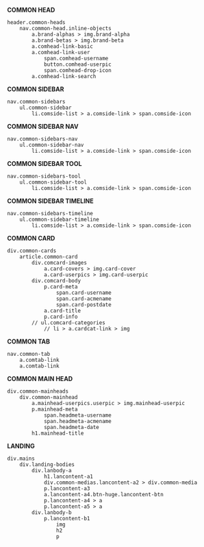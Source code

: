 **COMMON HEAD**

    header.common-heads
        nav.common-head.inline-objects
            a.brand-alphas > img.brand-alpha
            a.brand-betas > img.brand-beta
            a.comhead-link-basic
            a.comhead-link-user
                span.comhead-username
                button.comhead-userpic
                span.comhead-drop-icon
            a.comhead-link-search


**COMMON SIDEBAR**

    nav.common-sidebars
        ul.common-sidebar
            li.comside-list > a.comside-link > span.comside-icon


**COMMON SIDEBAR NAV**

    nav.common-sidebars-nav
        ul.common-sidebar-nav
            li.comside-list > a.comside-link > span.comside-icon


**COMMON SIDEBAR TOOL**

    nav.common-sidebars-tool
        ul.common-sidebar-tool
            li.comside-list > a.comside-link > span.comside-icon


**COMMON SIDEBAR TIMELINE**

    nav.common-sidebars-timeline
        ul.common-sidebar-timeline
            li.comside-list > a.comside-link > span.comside-icon


**COMMON CARD**

    div.common-cards
        article.common-card
            div.comcard-images
                a.card-covers > img.card-cover
                a.card-userpics > img.card-userpic
            div.comcard-body
                p.card-meta
                    span.card-username
                    span.card-acmename
                    span.card-postdate
                a.card-title
                p.card-info
            // ul.comcard-categories
                // li > a.cardcat-link > img

**COMMON TAB**

    nav.common-tab
        a.comtab-link
        a.comtab-link


**COMMON MAIN HEAD**

    div.common-mainheads
        div.common-mainhead
            a.mainhead-userpics.userpic > img.mainhead-userpic
            p.mainhead-meta
                span.headmeta-username
                span.headmeta-acmename
                span.headmeta-date
            h1.mainhead-title

**LANDING**

    div.mains
        div.landing-bodies
            div.lanbody-a
                h1.lancontent-a1
                div.common-medias.lancontent-a2 > div.common-media
                p.lancontent-a3
                a.lancontent-a4.btn-huge.lancontent-btn
                p.lancontent-a4 > a
                p.lancontent-a5 > a
            div.lanbody-b
                p.lancontent-b1
                    img
                    h2
                    p

